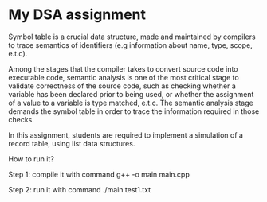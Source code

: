 ﻿# My DSA assignment
 
Symbol table is a crucial data structure, made and maintained by compilers to trace semantics
of identifiers (e.g information about name, type, scope, e.t.c).

Among the stages that the compiler takes to convert source code into executable code,
semantic analysis is one of the most critical stage to validate correctness of the source code,
such as checking whether a variable has been declared prior to being used, or whether the
assignment of a value to a variable is type matched, e.t.c. The semantic analysis stage demands
the symbol table in order to trace the information required in those checks.

In this assignment, students are required to implement a simulation of a record table, using
list data structures.

How to run it?

Step 1: compile it with command g++ -o main main.cpp 

Step 2: run it with command ./main test1.txt
